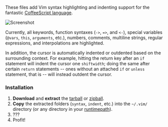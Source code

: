 These files add Vim syntax highlighting and indenting support for the fantastic
[CoffeeScript language](http://coffeescript.org).

![Screenshot](http://i.imgur.com/9T58b.png)

Currently, all keywords, function syntaxes (`->`, `=>`, and `<-`), special
variables (`@vars`, `this`, `arguments`, etc.), numbers, comments, multiline
strings, regular expressions, and interpolations are highlighted.

In addition, the cursor is automatically indented or outdented based on the
surrounding context. For example, hitting the return key after an `if` statement
will indent the cursor one `shiftwidth`; doing the same after certain `return`
statements -- ones without an attached `if` or `unless` statement, that is --
will instead outdent the cursor.

### Installation

1. **Download** and **extract** the [tarball] or [zipball].
2. **Copy** the extracted folders (`syntax`, `indent`, etc.) into the `~/.vim/`
   directory (or any directory in your [runtimepath]).
3. ???
4. Profit!

[tarball]: http://github.com/kchmck/vim-coffee-script/tarball/master
[zipball]: http://github.com/kchmck/vim-coffee-script/zipball/master
[runtimepath]: http://vimdoc.sourceforge.net/htmldoc/options.html#'runtimepath'
